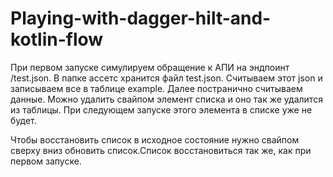 # Playing-with-dagger-hilt-and-kotlin-flow

При первом запуске симулируем обращение к АПИ на эндпоинт /test.json. В папке ассетс хранится файл
test.json. Считываем этот json и записываем все в таблице example. Далее постранично считываем данные.
Можно удалить свайпом элемент списка и оно так же удалится из таблицы. При следующем запуске этого
элемента в списке уже не будет.

Чтобы восстановить список в исходное состояние нужно свайпом сверху вниз обновить список.Список
восстановиться так же, как при первом запуске.
